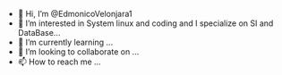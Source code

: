 - 👋 Hi, I’m @EdmonicoVelonjara1
- 👀 I’m interested in System linux and coding and I specialize on SI and DataBase...
- 🌱 I’m currently learning ...
- 💞️ I’m looking to collaborate on ...
- 📫 How to reach me ...

<!---
EdmonicoVelonjara1/EdmonicoVelonjara1 is a ✨ special ✨ repository because its `README.md` (this file) appears on your GitHub profile.
You can click the Preview link to take a look at your changes.
--->
